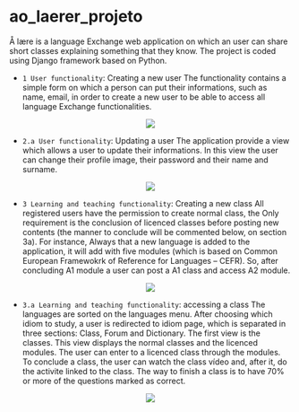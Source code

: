 # ao_laerer_projeto
 
Å lære is a language Exchange web application on which an user can share short classes explaining something that they know. The project is coded using Django framework based on Python.

- ` 1 User functionality `: Creating a new user 
The functionality contains a simple form on which a person can put their informations, such as name, email, in order to create a new user to be able to access all language Exchange functionalities.
<p align="center">
<img src="https://user-images.githubusercontent.com/90400199/172085473-506eebff-bb10-4a06-ae9c-112b32749a5b.gif">
</p>


- ` 2.a User functionality `: Updating a user
The application provide a view which allows a user to update their informations. In this view the user can change their profile image, their password and their name and surname.
<p align="center">
<img src="https://user-images.githubusercontent.com/90400199/172085604-80ba28ae-585d-421e-b555-2c6eadca0d7a.gif">
</p>


- ` 3 Learning and teaching functionality `: Creating a new class
All registered users have the permission to create normal class, the Only requirement is the conclusion of licenced classes before posting new contents (the manner to conclude will be commented below, on section 3a). For instance, Always that a new language is added to the application, it will add with five modules (which is based on Common European Framewokrk of Reference for Languages – CEFR). So, after concluding A1 module a user can post a A1 class and access A2 module.
<p align="center">
<img src="https://user-images.githubusercontent.com/90400199/172085902-f715585c-ea9f-432f-a00a-3872eee7522b.gif">
</p>


- ` 3.a Learning and teaching functionality `: accessing a class
The languages are sorted on the languages menu. After choosing which idiom to study, a user is redirected to idiom page, which is separated in three sections: Class, Forum and Dictionary. The first view is the classes. This view displays the normal classes and the licenced modules. The user can enter to a licenced class through the modules. To conclude a class, the user can watch the class vídeo and, after it, do the activite linked to the class. The way to finish a class is to have 70% or more of the questions marked as correct.
<p align="center">
<img src="https://user-images.githubusercontent.com/90400199/172086382-ae6d325e-cc59-4722-b131-ffb95ea8f71a.gif">
</p>
